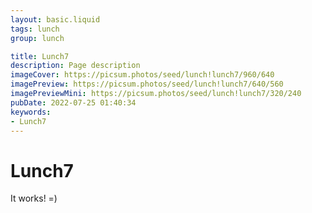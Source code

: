 ```yaml
---
layout: basic.liquid
tags: lunch
group: lunch

title: Lunch7
description: Page description
imageCover: https://picsum.photos/seed/lunch!lunch7/960/640
imagePreview: https://picsum.photos/seed/lunch!lunch7/640/560
imagePreviewMini: https://picsum.photos/seed/lunch!lunch7/320/240
pubDate: 2022-07-25 01:40:34
keywords:
- Lunch7
---
```


# Lunch7

It works! =)
